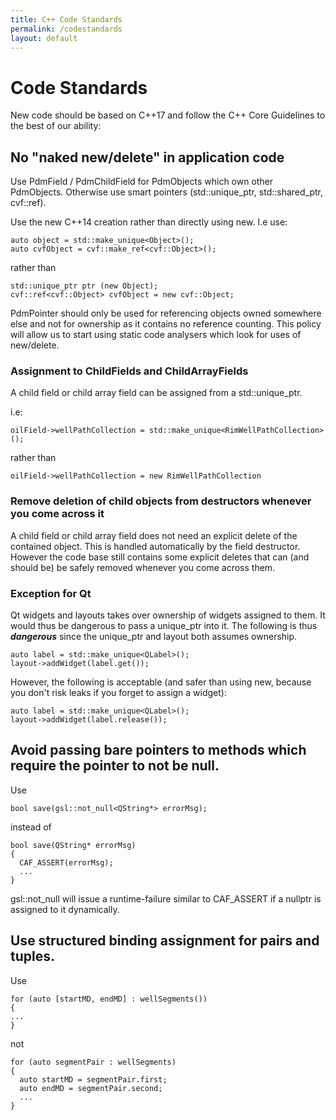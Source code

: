 ```yaml
---
title: C++ Code Standards
permalink: /codestandards
layout: default
---
```


# Code Standards 

New code should be based on C++17 and follow the C++ Core Guidelines to the best of our ability:

## No "naked new/delete" in application code
Use PdmField / PdmChildField for PdmObjects which own other PdmObjects. Otherwise use smart pointers (std::unique_ptr, std::shared_ptr, cvf::ref).

Use the new C++14 creation rather than directly using new. I.e use:
```
auto object = std::make_unique<Object>();
auto cvfObject = cvf::make_ref<cvf::Object>();
```
rather than 
```
std::unique_ptr ptr (new Object);
cvf::ref<cvf::Object> cvfObject = new cvf::Object;
```
PdmPointer<T> should only be used for referencing objects owned somewhere else and not for ownership as it contains no reference counting. This policy will allow us to start using static code analysers which look for uses of new/delete.

### Assignment to ChildFields and ChildArrayFields
A child field or child array field can be assigned from a std::unique_ptr.

i.e:
```
oilField->wellPathCollection = std::make_unique<RimWellPathCollection>();
```
rather than
```
oilField->wellPathCollection = new RimWellPathCollection
```
### Remove deletion of child objects from destructors whenever you come across it
A child field or child array field does not need an explicit delete of the contained object. This is handled automatically by the field destructor. However the code base still contains some explicit deletes that can (and should be) be safely removed whenever you come across them.

### Exception for Qt
Qt widgets and layouts takes over ownership of widgets assigned to them. It would thus be dangerous to pass a unique_ptr into it.
The following is thus ***dangerous*** since the unique_ptr and layout both assumes ownership.
```
auto label = std::make_unique<QLabel>();
layout->addWidget(label.get());
```

However, the following is acceptable (and safer than using new, because you don't risk leaks if you forget to assign a widget):
```
auto label = std::make_unique<QLabel>();
layout->addWidget(label.release());
```

## Avoid passing bare pointers to methods which require the pointer to not be null. 
Use 
```
bool save(gsl::not_null<QString*> errorMsg);
```
instead of 
```
bool save(QString* errorMsg)
{
  CAF_ASSERT(errorMsg);
  ...
}
```
gsl::not_null will issue a runtime-failure similar to CAF_ASSERT if a nullptr is assigned to it dynamically.

## Use structured binding assignment for pairs and tuples. 
Use
```
for (auto [startMD, endMD] : wellSegments())
{
...
}
```
not
```
for (auto segmentPair : wellSegments)
{ 
  auto startMD = segmentPair.first;
  auto endMD = segmentPair.second;
  ...
}
```
